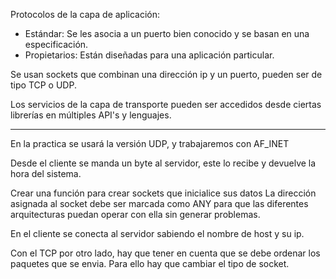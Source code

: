 Protocolos de la capa de aplicación:
+ Estándar: Se les asocia a un puerto bien conocido y se basan en una especificación.
+ Propietarios: Están diseñadas para una aplicación particular.

Se usan sockets que combinan una dirección ip y un puerto, pueden ser de tipo TCP o UDP.

Los servicios de la capa de transporte pueden ser accedidos desde ciertas librerías en múltiples API's y lenguajes.

---
En la practica se usará la versión UDP, y trabajaremos con AF_INET

Desde el cliente se manda un byte al servidor, este lo recibe y devuelve la hora del sistema.

Crear una función para crear sockets que inicialice sus datos
La dirección asignada al socket debe ser marcada como ANY para que las diferentes arquitecturas puedan operar con ella sin generar problemas.

En el cliente se conecta al servidor sabiendo el nombre de host y su ip.

Con el TCP por otro lado, hay que tener en cuenta que se debe ordenar los paquetes que se envia. Para ello hay que cambiar el tipo de socket.